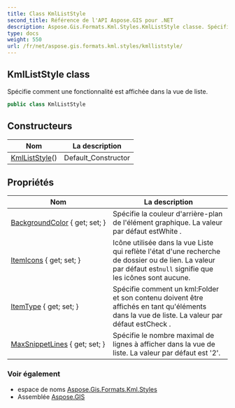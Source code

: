 ```yaml
---
title: Class KmlListStyle
second_title: Référence de l'API Aspose.GIS pour .NET
description: Aspose.Gis.Formats.Kml.Styles.KmlListStyle classe. Spécifie comment une fonctionnalité est affichée dans la vue de liste.
type: docs
weight: 550
url: /fr/net/aspose.gis.formats.kml.styles/kmlliststyle/
---
```

## KmlListStyle class

Spécifie comment une fonctionnalité est affichée dans la vue de liste.

```csharp
public class KmlListStyle
```

## Constructeurs

| Nom | La description |
| --- | --- |
| [KmlListStyle](kmlliststyle/)() | Default_Constructor |

## Propriétés

| Nom | La description |
| --- | --- |
| [BackgroundColor](../../aspose.gis.formats.kml.styles/kmlliststyle/backgroundcolor/) { get; set; } | Spécifie la couleur d'arrière-plan de l'élément graphique. La valeur par défaut estWhite . |
| [ItemIcons](../../aspose.gis.formats.kml.styles/kmlliststyle/itemicons/) { get; set; } | Icône utilisée dans la vue Liste qui reflète l'état d'une recherche de dossier ou de lien. La valeur par défaut est`null` signifie que les icônes sont aucune. |
| [ItemType](../../aspose.gis.formats.kml.styles/kmlliststyle/itemtype/) { get; set; } | Spécifie comment un kml:Folder et son contenu doivent être affichés en tant qu'éléments dans la vue de liste. La valeur par défaut estCheck . |
| [MaxSnippetLines](../../aspose.gis.formats.kml.styles/kmlliststyle/maxsnippetlines/) { get; set; } | Spécifie le nombre maximal de lignes à afficher dans la vue de liste. La valeur par défaut est '2'. |

### Voir également

* espace de noms [Aspose.Gis.Formats.Kml.Styles](../../aspose.gis.formats.kml.styles/)
* Assemblée [Aspose.GIS](../../)


